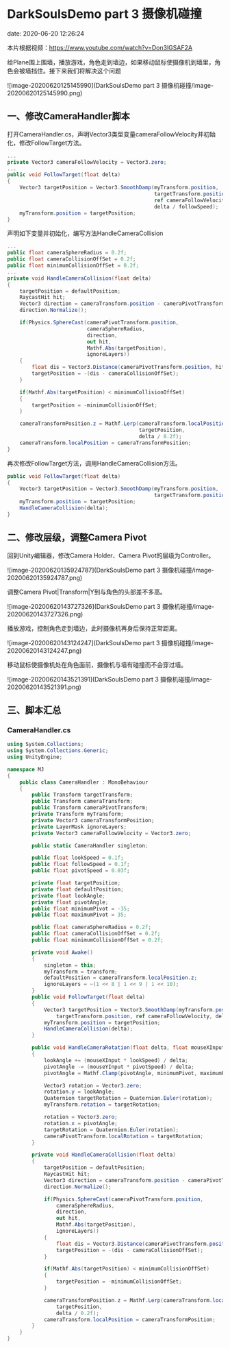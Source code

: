 # DarkSoulsDemo part 3 摄像机碰撞
date: 2020-06-20 12:26:24

本片根据视频：https://www.youtube.com/watch?v=Don3lGSAF2A

给Plane围上围墙，播放游戏，角色走到墙边，如果移动鼠标使摄像机到墙里，角色会被墙挡住。接下来我们将解决这个问题

![image-20200620125145990](DarkSoulsDemo part 3 摄像机碰撞/image-20200620125145990.png)

## 一、修改CameraHandler脚本

打开CameraHandler.cs，声明Vector3类型变量cameraFollowVelocity并初始化，修改FollowTarget方法。

```c#
...
private Vector3 cameraFollowVelocity = Vector3.zero;
...
public void FollowTarget(float delta)
{
    Vector3 targetPosition = Vector3.SmoothDamp(myTransform.position,
                                                targetTransform.position,
                                                ref cameraFollowVelocity,
                                                delta / followSpeed);
    myTransform.position = targetPosition;
}
```

声明如下变量并初始化，编写方法HandleCameraCollision

```c#
...
public float cameraSphereRadius = 0.2f;
public float cameraCollisionOffSet = 0.2f;
public float minimumCollisionOffSet = 0.2f;
...
private void HandleCameraCollision(float delta)
{
    targetPosition = defaultPosition;
    RaycastHit hit;
    Vector3 direction = cameraTransform.position - cameraPivotTransform.position;
    direction.Normalize();

    if(Physics.SphereCast(cameraPivotTransform.position,
                          cameraSphereRadius,
                          direction,
                          out hit,
                          Mathf.Abs(targetPosition),
                          ignoreLayers))
    {
        float dis = Vector3.Distance(cameraPivotTransform.position, hit.point);
        targetPosition = -(dis - cameraCollisionOffSet);
    }

    if(Mathf.Abs(targetPosition) < minimumCollisionOffSet)
    {
        targetPosition = -minimumCollisionOffSet;
    }

    cameraTransformPosition.z = Mathf.Lerp(cameraTransform.localPosition.z,
                                           targetPosition,
                                           delta / 0.2f);
    cameraTransform.localPosition = cameraTransformPosition;
}
```

再次修改FollowTarget方法，调用HandleCameraCollision方法。

```c#
public void FollowTarget(float delta)
{
    Vector3 targetPosition = Vector3.SmoothDamp(myTransform.position, 
                                                targetTransform.position, ref cameraFollowVelocity, delta / followSpeed);
    myTransform.position = targetPosition;
    HandleCameraCollision(delta);
}
```

## 二、修改层级，调整Camera Pivot

回到Unity编辑器，修改Camera Holder、Camera Pivot的层级为Controller。

![image-20200620135924787](DarkSoulsDemo part 3 摄像机碰撞/image-20200620135924787.png)

调整Camera Pivot|Transform|Y到与角色的头部差不多高。

![image-20200620143727326](DarkSoulsDemo part 3 摄像机碰撞/image-20200620143727326.png)

播放游戏，控制角色走到墙边，此时摄像机再身后保持正常距离。

![image-20200620143124247](DarkSoulsDemo part 3 摄像机碰撞/image-20200620143124247.png)

移动鼠标使摄像机处在角色面前，摄像机与墙有碰撞而不会穿过墙。

![image-20200620143521391](DarkSoulsDemo part 3 摄像机碰撞/image-20200620143521391.png)

## 三、脚本汇总

### CameraHandler.cs

```c#
using System.Collections;
using System.Collections.Generic;
using UnityEngine;

namespace MJ
{
    public class CameraHandler : MonoBehaviour
    {
        public Transform targetTransform;
        public Transform cameraTransform;
        public Transform cameraPivotTransform;
        private Transform myTransform;
        private Vector3 cameraTransformPosition;
        private LayerMask ignoreLayers;
        private Vector3 cameraFollowVelocity = Vector3.zero;

        public static CameraHandler singleton;

        public float lookSpeed = 0.1f;
        public float followSpeed = 0.1f;
        public float pivotSpeed = 0.03f;

        private float targetPosition;
        private float defaultPosition;
        private float lookAngle;
        private float pivotAngle;
        public float minimumPivot = -35;
        public float maximumPivot = 35;

        public float cameraSphereRadius = 0.2f;
        public float cameraCollisionOffSet = 0.2f;
        public float minimumCollisionOffSet = 0.2f;

        private void Awake()
        {
            singleton = this;
            myTransform = transform;
            defaultPosition = cameraTransform.localPosition.z;
            ignoreLayers = ~(1 << 8 | 1 << 9 | 1 << 10);
        }
        public void FollowTarget(float delta)
        {
            Vector3 targetPosition = Vector3.SmoothDamp(myTransform.position, 
                targetTransform.position, ref cameraFollowVelocity, delta / followSpeed);
            myTransform.position = targetPosition;
            HandleCameraCollision(delta);
        }

        public void HandleCameraRotation(float delta, float mouseXInput, float mouseYInput)
        {
            lookAngle += (mouseXInput * lookSpeed) / delta;
            pivotAngle -= (mouseYInput * pivotSpeed) / delta;
            pivotAngle = Mathf.Clamp(pivotAngle, minimumPivot, maximumPivot);

            Vector3 rotation = Vector3.zero;
            rotation.y = lookAngle;
            Quaternion targetRotation = Quaternion.Euler(rotation);
            myTransform.rotation = targetRotation;

            rotation = Vector3.zero;
            rotation.x = pivotAngle;
            targetRotation = Quaternion.Euler(rotation);
            cameraPivotTransform.localRotation = targetRotation;
        }

        private void HandleCameraCollision(float delta)
        {
            targetPosition = defaultPosition;
            RaycastHit hit;
            Vector3 direction = cameraTransform.position - cameraPivotTransform.position;
            direction.Normalize();

            if(Physics.SphereCast(cameraPivotTransform.position,
                cameraSphereRadius,
                direction,
                out hit,
                Mathf.Abs(targetPosition),
                ignoreLayers))
            {
                float dis = Vector3.Distance(cameraPivotTransform.position, hit.point);
                targetPosition = -(dis - cameraCollisionOffSet);
            }

            if(Mathf.Abs(targetPosition) < minimumCollisionOffSet)
            {
                targetPosition = -minimumCollisionOffSet;
            }

            cameraTransformPosition.z = Mathf.Lerp(cameraTransform.localPosition.z,
                targetPosition,
                delta / 0.2f);
            cameraTransform.localPosition = cameraTransformPosition;
        }
    }
}
```

